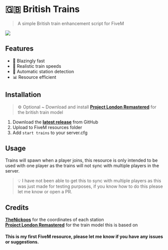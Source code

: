# 🇬🇧 British Trains

> A simple British train enhancement script for FiveM

![](https://github.com/ImMaxM/british-trains/blob/main/train.gif)

## Features

- 🚀 Blazingly fast
- 🚂 Realistic train speeds
- 🤖 Automatic station detection
- 📊 Resource efficient

## Installation

> ⚙️ Optional ~ Download and install [**Project London Remastered**](https://www.gta5-mods.com/misc/project-london-remastered-wip-oiv-fivem-beta) for the british train model

1. Download the [**latest release**](https://github.com) from GitHub
2. Upload to FiveM resources folder
3. Add `start trains` to your server.cfg

## Usage

Trains will spawn when a player joins, this resource is only intended to be used with one player as the trains will not sync with multiple players in the server.

> 💡 I have not been able to get this to sync with multiple players as this was just made for testing purposes, if you know how to do this please let me know or open a PR.

## Credits

[**TheNickoos**](https://github.com/TheNickoos/FiveM-Trains) for the coordinates of each station<br />
[**Project London Remastered**](https://projectlondonremastered.co.uk) for the train model this is based on

#### This is my first FiveM resource, please let me know if you have any issues or suggestions.
